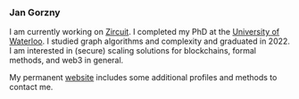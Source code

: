 ### Jan Gorzny

I am currently working on [Zircuit](https://www.zircuit.com/). I completed my PhD at the [University of Waterloo](https://uwaterloo.ca/). 
I studied graph algorithms and complexity and graduated in 2022.
I am interested in (secure) scaling solutions for blockchains, formal methods, and web3 in general.

My permanent [website](https://jgorzny.ca/) includes some additional profiles and methods to contact me.

<!---
Comments:
jgorzny/jgorzny is a ✨ special ✨ repository because its `README.md` (this file) appears on your GitHub profile.
You can click the Preview link to take a look at your changes.
--->
